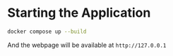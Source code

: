 # Starting the Application
```bash
docker compose up --build
```
And the webpage will be available at `http://127.0.0.1`
